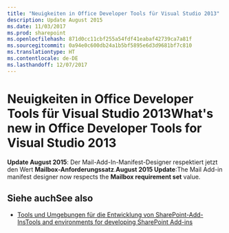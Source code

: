 ```yaml
---
title: "Neuigkeiten in Office Developer Tools für Visual Studio 2013"
description: Update August 2015
ms.date: 11/03/2017
ms.prod: sharepoint
ms.openlocfilehash: 871d0cc11cbf255a54fdf41eabaf42739ca7a81f
ms.sourcegitcommit: 0a94e0c600db24a1b5bf5895e6d3d9681bf7c810
ms.translationtype: HT
ms.contentlocale: de-DE
ms.lasthandoff: 12/07/2017
---
```

# <a name="whats-new-in-office-developer-tools-for-visual-studio-2013"></a><span data-ttu-id="cadc7-103">Neuigkeiten in Office Developer Tools für Visual Studio 2013</span><span class="sxs-lookup"><span data-stu-id="cadc7-103">What's new in Office Developer Tools for Visual Studio 2013</span></span>

<span data-ttu-id="cadc7-104">**Update August 2015**: Der Mail-Add-In-Manifest-Designer respektiert jetzt den Wert **Mailbox-Anforderungssatz**.</span><span class="sxs-lookup"><span data-stu-id="cadc7-104">**August 2015 Update**:The Mail Add-in manifest designer now respects the **Mailbox requirement set** value.</span></span>
    

## <a name="see-also"></a><span data-ttu-id="cadc7-105">Siehe auch</span><span class="sxs-lookup"><span data-stu-id="cadc7-105">See also</span></span>

-  [<span data-ttu-id="cadc7-106">Tools und Umgebungen für die Entwicklung von SharePoint-Add-Ins</span><span class="sxs-lookup"><span data-stu-id="cadc7-106">Tools and environments for developing SharePoint Add-ins</span></span>](tools-and-environments-for-developing-sharepoint-add-ins.md)
    
 

